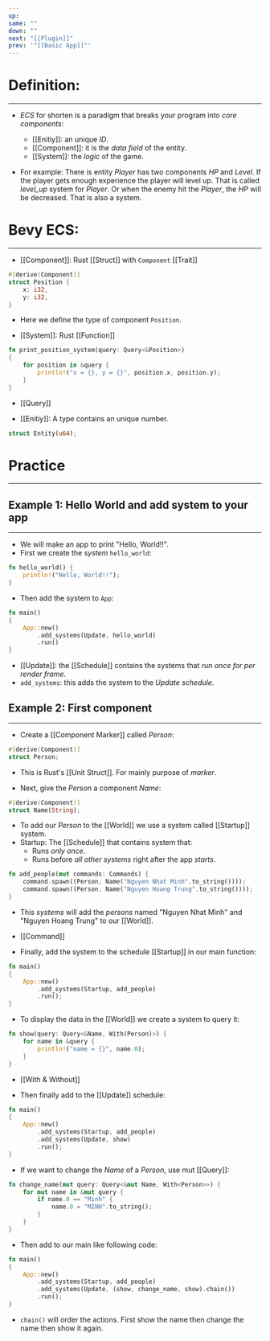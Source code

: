 ```yaml
---
up: 
same: ""
down: ""
next: "[[Plugin]]"
prev: '"[[Basic App]]"'
---
```


# Definition:
---
- _ECS_ for shorten is a paradigm that breaks your program into _core components_:
	- [[Enitiy]]: an unique _ID_.
	- [[Component]]: it is the _data field_ of the entity.
	- [[System]]: the _logic_ of the game.

- For example: There is entity _Player_ has two components _HP_ and _Level_. If the player gets enough experience the player will level up. That is called _level_up_ system for _Player_. Or when the enemy hit the _Player_, the _HP_ will be decreased. That is also a system.

# Bevy ECS:
---
- [[Component]]: Rust [[Struct]] with `Component` [[Trait]]
```rust
#[derive(Component)]
struct Position {
	x: i32,
	y: i32,
}
```
- Here we define the type of component `Position`.

- [[System]]: Rust [[Function]]
```rust
fn print_position_system(query: Query<&Position>)
{
	for position in &query {
		println!("x = {}, y = {}", position.x, position.y);
	}
}
```
- [[Query]]

- [[Enitiy]]: A type contains an unique number.
```rust
struct Entity(u64);
```

# Practice
---
## Example 1: Hello World and add system to your app
---
- We will make an app to print "Hello, World!!".
- First we create the _system_ `hello_world`:
```rust
fn hello_world() {
	println!("Hello, World!!");
}
```

- Then add the system to `App`:
```rust
fn main()
{
	App::new()
		.add_systems(Update, hello_world)
		.run()
}
```
- [[Update]]: the [[Schedule]] contains the systems that _run once for per render frame_.
- `add_systems`: this adds the system to the _Update schedule_.

## Example 2: First component
---

- Create a [[Component Marker]] called _Person_:
```rust
#[derive(Component)]
struct Person;
```
- This is Rust's [[Unit Struct]]. For mainly purpose of _marker_. 


- Next, give the _Person_ a component _Name_:
```rust
#[derive(Component)]
struct Name(String);
```

- To add our _Person_ to the [[World]] we use a system called [[Startup]] system.
- Startup: The [[Schedule]] that contains system that:
	- Runs _only once_.
	- Runs before _all other systems_ right after the app _starts_.
```rust
fn add_people(mut commands: Commands) {
	command.spawn((Person, Name("Nguyen Nhat Minh".to_string())));
	command.spawn((Person, Name("Nguyen Hoang Trung".to_string())));
}
```
- This _systems_ will add the _persons_ named "Nguyen Nhat Minh" and "Nguyen Hoang Trung" to our [[World]].
- [[Command]]

- Finally, add the system to the schedule [[Startup]] in our main function:
```rust
fn main()
{
	App::new()
		.add_systems(Startup, add_people)
		.run();
}
```

- To display the data in the [[World]] we create a system to query it:
```rust
fn show(query: Query<&Name, With(Person)>) {
	for name in &query {
		println!("name = {}", name.0);
	}
}
```
- [[With & Without]]

- Then finally add to the [[Update]] schedule:
```rust
fn main()
{
	App::new()
		.add_systems(Startup, add_people)
		.add_systems(Update, show)
		.run();
}
```

- If we want to change the _Name_ of a _Person_, use mut [[Query]]:
```rust
fn change_name(mut query: Query<&mut Name, With<Person>>) {
    for mut name in &mut query {
        if name.0 == "Minh" {
            name.0 = "MINH".to_string();
        }
    }
}
```

- Then add to our main like following code:
```rust
fn main()
{
    App::new()
        .add_systems(Startup, add_people)
        .add_systems(Update, (show, change_name, show).chain())
        .run();
}
```
- `chain()` will order the actions. First show the name then change the name then show it again.